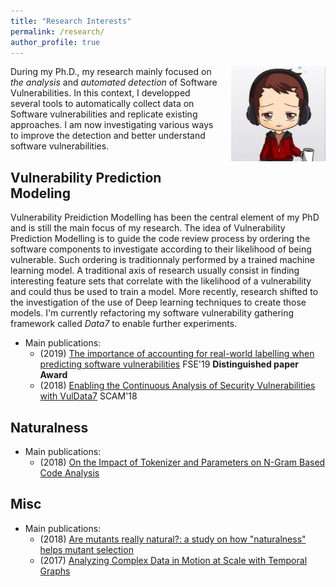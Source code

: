 ```yaml
---
title: "Research Interests"
permalink: /research/
author_profile: true
---
```


<div style="float:right; margin-bottom: 1em; margin-left: 1em; max-width:30%; height:auto;">
  <img  src="/images/me.jpeg" />
</div>

During my Ph.D., my research mainly focused on _the analysis_ and _automated detection_ of Software Vulnerabilities. In this context, I developped several tools to automatically collect data on Software vulnerabilities and replicate existing approaches. I am now investigating various ways to improve the detection and better understand software vulnerabilities.


## Vulnerability Prediction Modeling

Vulnerability Preidiction Modelling has been the central element of my PhD and is still the main focus of my research. The idea of Vulnerability Prediction Modelling is to guide the code review process by ordering the software components to investigate according to their likelihood of being vulnerable. Such ordering is traditionnaly performed by a trained machine learning model. A traditional axis of research usually consist in finding interesting feature sets that correlate with the likelihood of a vulnerability and could thus be used to train a model. More recently, research shifted to the investigation of the use of Deep learning techniques to create those models. I'm currently refactoring my software vulnerability gathering framework called _Data7_ to enable further experiments.

* Main publications:
  * (2019) [The importance of accounting for real-world labelling when predicting software vulnerabilities]({{base.path}}/publications/#sigsoft_JimenezRPSTH19) FSE'19 **Distinguished paper Award**
  * (2018) [Enabling the Continuous Analysis of Security Vulnerabilities with VulData7]({{base.path}}/publications/#scam_JimenezTP18) SCAM'18
 


## Naturalness



* Main publications:
  * (2018) [On the Impact of Tokenizer and Parameters on N-Gram Based Code Analysis]({{base.path}}/publications/#icsm_JimenezCTP18)

## Misc



* Main publications:
  * (2018) [Are mutants really natural?: a study on how "naturalness" helps mutant selection]({{base.path}}/publications/#esem_JimenezCCPKTH18)
  * (2017) [Analyzing Complex Data in Motion at Scale with Temporal Graphs]({{base.path}}/publications/#seke_0001FJRT17)


